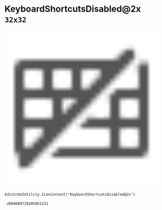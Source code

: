 # KeyboardShortcutsDisabled@2x `32x32`
<img src="/img/KeyboardShortcutsDisabled@2x.png" width=512 height=512>

``` CSharp
EditorGUIUtility.IconContent("KeyboardShortcutsDisabled@2x")
```
```
-2604689729285861231
```
